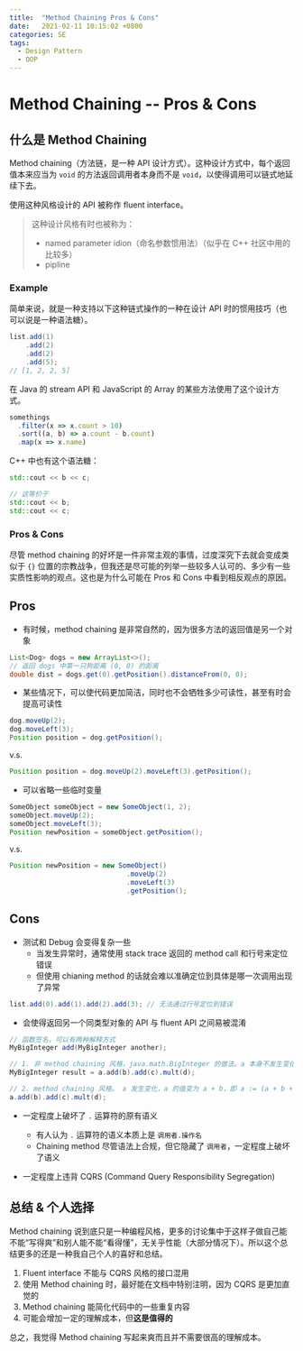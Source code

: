 ```yaml
---
title:  "Method Chaining Pros & Cons"
date:   2021-02-11 10:15:02 +0800
categories: SE
tags:
  - Design Pattern
  - OOP
---
```


# Method Chaining -- Pros & Cons

## 什么是 Method Chaining

Method chaining（方法链，是一种 API 设计方式）。这种设计方式中，每个返回值本来应当为 `void` 的方法返回调用者本身而不是 `void`，以使得调用可以链式地延续下去。

使用这种风格设计的 API 被称作 fluent interface。

> 这种设计风格有时也被称为：
> - named parameter idion（命名参数惯用法）（似乎在 C++ 社区中用的比较多）
> - pipline

### Example

简单来说，就是一种支持以下这种链式操作的一种在设计 API 时的惯用技巧（也可以说是一种语法糖）。

```java
list.add(1)
    .add(2)
    .add(2)
    .add(5);
// [1, 2, 2, 5]
```

在 Java 的 stream API 和 JavaScript 的 Array 的某些方法使用了这个设计方式。

```js
somethings
  .filter(x => x.count > 10)
  .sort((a, b) => a.count - b.count)
  .map(x => x.name)
```

C++ 中也有这个语法糖：

```c++
std::cout << b << c;

// 这等价于
std::cout << b;
std::cout << c;
```

### Pros & Cons

尽管 method chaining 的好坏是一件非常主观的事情，过度深究下去就会变成类似于 `{}` 位置的宗教战争，但我还是尽可能的列举一些较多人认可的、多少有一些实质性影响的观点。这也是为什么可能在 Pros 和 Cons 中看到相反观点的原因。

## Pros

- 有时候，method chaining 是非常自然的，因为很多方法的返回值是另一个对象

```java
List<Dog> dogs = new ArrayList<>();
// 返回 dogs 中第一只狗距离 (0, 0) 的距离
double dist = dogs.get(0).getPosition().distanceFrom(0, 0);
```

- 某些情况下，可以使代码更加简洁，同时也不会牺牲多少可读性，甚至有时会提高可读性

```java
dog.moveUp(2);
dog.moveLeft(3);
Position position = dog.getPosition();
```

v.s.

```java
Position position = dog.moveUp(2).moveLeft(3).getPosition();
```

- 可以省略一些临时变量

```java
SomeObject someObject = new SomeObject(1, 2);
someObject.moveUp(2);
someObject.moveLeft(3);
Position newPosition = someObject.getPosition();
```

v.s.

```java
Position newPosition = new SomeObject()
                             .moveUp(2)
                             .moveLeft(3)
                             .getPosition();
```


## Cons

- 测试和 Debug 会变得复杂一些
  - 当发生异常时，通常使用 stack trace 返回的 method call 和行号来定位错误
  - 但使用 chianing method 的话就会难以准确定位到具体是哪一次调用出现了异常

```java
list.add(0).add(1).add(2).add(3); // 无法通过行号定位到错误
```

- 会使得返回另一个同类型对象的 API 与 fluent API 之间易被混淆

```java
// 函数签名，可以有两种解释方式
MyBigInteger add(MyBigInteger another);

// 1. 非 method chaining 风格，java.math.BigInteger 的做法。a 本身不发生变化，result 是一个新的值为 (a + b + c) * d 的 MyBigInteger
MyBigInteger result = a.add(b).add(c).mult(d);

// 2. method chaining 风格。 a 发生变化，a 的值变为 a + b，即 a := (a + b + c) * d
a.add(b).add(c).mult(d);
```

- 一定程度上破坏了 `.` 运算符的原有语义
  - 有人认为 `.` 运算符的语义本质上是 `调用者.操作名`
  - Chaining method 尽管语法上合规，但它隐藏了 `调用者`，一定程度上破坏了语义

- 一定程度上违背 CQRS (Command Query Responsibility Segregation)

## 总结 & 个人选择

Method chaining 说到底只是一种编程风格，更多的讨论集中于这样子做自己能不能“写得爽”和别人能不能“看得懂”，无关乎性能（大部分情况下）。所以这个总结更多的还是一种我自己个人的喜好和总结。

1. Fluent interface 不能与 CQRS 风格的接口混用
2. 使用 Method chaining 时，最好能在文档中特别注明，因为 CQRS 是更加直觉的
2. Method chaining 能简化代码中的一些重复内容
3. 可能会增加一定的理解成本，但**这是值得的**

总之，我觉得 Method chaining 写起来爽而且并不需要很高的理解成本。